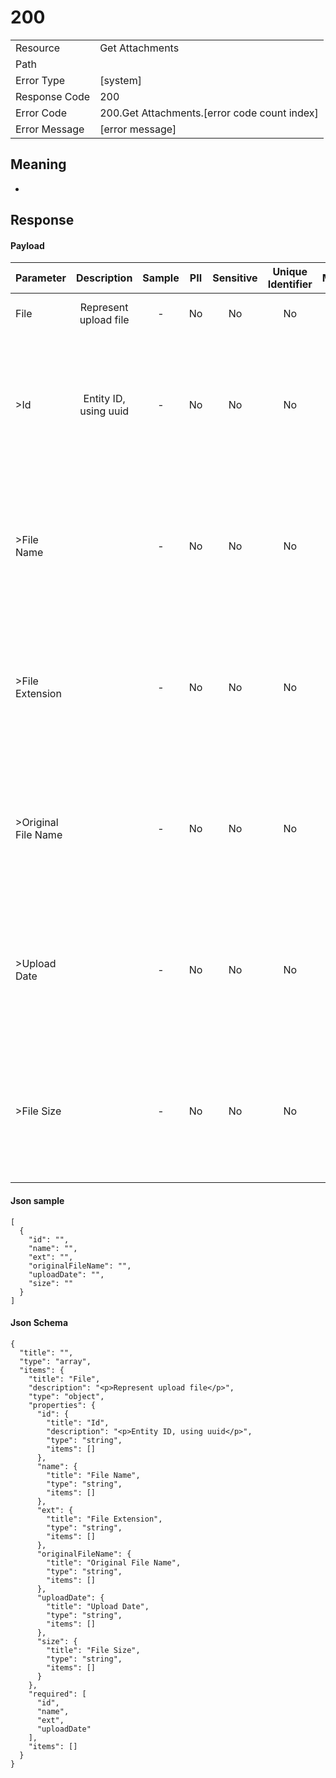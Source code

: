 # 200

|                                       |                                                 |
| ------------------------------------- | ----------------------------------------------- |
| Resource                              | Get Attachments                                         |
| Path                                  |                                            |
| Error Type                            | [system]                                       |
| Response Code                         | 200                                              |
| Error Code                            | 200.Get Attachments.[error code count index]                                     |
| Error Message                         | [error message] |

## Meaning
-

## Response


#### Payload 



| Parameter | Description | Sample | PII | Sensitive | Unique Identifier | Mandatory | Default | Details |
| :----- | :-----: | :-----: | :-----: | :-----: | :-----: | :-----: | :-----: | :----- |
| File | &#xA;&#xA;Represent upload file&#xA; |  -  | No | No | No | No |  -  | Data Type : object<br>  |
| >Id | &#xA;&#xA;Entity ID, using uuid&#xA; |  -  | No | No | No | No |  -  | Data Type : string<br> Min. length :  - <br> Max. length : No<br> Regex :  - <br>  |
| >File Name |  |  -  | No | No | No | No |  -  | Data Type : string<br> Min. length :  - <br> Max. length : No<br> Regex :  - <br>  |
| >File Extension |  |  -  | No | No | No | No |  -  | Data Type : string<br> Min. length :  - <br> Max. length : No<br> Regex :  - <br>  |
| >Original File Name |  |  -  | No | No | No | No |  -  | Data Type : string<br> Min. length :  - <br> Max. length : No<br> Regex :  - <br>  |
| >Upload Date |  |  -  | No | No | No | No |  -  | Data Type : string<br> Min. length :  - <br> Max. length : No<br> Regex :  - <br>  |
| >File Size |  |  -  | No | No | No | No |  -  | Data Type : string<br> Min. length :  - <br> Max. length : No<br> Regex :  - <br>  |



#### Json sample
```
[
  {
    "id": "",
    "name": "",
    "ext": "",
    "originalFileName": "",
    "uploadDate": "",
    "size": ""
  }
]
```


#### Json Schema
```
{
  "title": "",
  "type": "array",
  "items": {
    "title": "File",
    "description": "<p>Represent upload file</p>",
    "type": "object",
    "properties": {
      "id": {
        "title": "Id",
        "description": "<p>Entity ID, using uuid</p>",
        "type": "string",
        "items": []
      },
      "name": {
        "title": "File Name",
        "type": "string",
        "items": []
      },
      "ext": {
        "title": "File Extension",
        "type": "string",
        "items": []
      },
      "originalFileName": {
        "title": "Original File Name",
        "type": "string",
        "items": []
      },
      "uploadDate": {
        "title": "Upload Date",
        "type": "string",
        "items": []
      },
      "size": {
        "title": "File Size",
        "type": "string",
        "items": []
      }
    },
    "required": [
      "id",
      "name",
      "ext",
      "uploadDate"
    ],
    "items": []
  }
}
```

